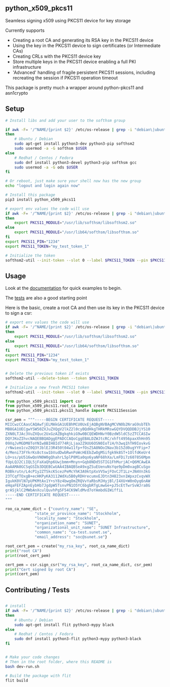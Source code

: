 ## python_x509_pkcs11

Seamless signing x509 using PKCS11 device for key storage

Currently supports
* Creating a root CA and generating its RSA key in the PKCS11 device
* Using the key in the PKCS11 device to sign certificates (or Intermediate CAs)
* Creating CRLs with the PKCS11 device key
* Store multiple keys in the PKCS11 device enabling a full PKI infrastructure
* 'Advanced' handling of fragile persistent PKCS11 sessions, including recreating the session if PKCS11 operation timeout

This package is pretty much a wrapper around python-pkcs11 and asn1crypto


## Setup

```bash
# Install libs and add your user to the softhsm group

if awk -F= '/^NAME/{print $2}' /etc/os-release | grep -i "debian\|ubuntu"
then
    # Ubuntu / Debian
    sudo apt-get install python3-dev python3-pip softhsm2
    sudo usermod -a -G softhsm $USER
else
    # Redhat / Centos / Fedora
    sudo dnf install python3-devel python3-pip softhsm gcc 
    sudo usermod -a -G ods $USER
fi

# Or reboot, just make sure your shell now has the new group	
echo "logout and login again now"

# Install this package
pip3 install python_x509_pkcs11

# export env values the code will use
if awk -F= '/^NAME/{print $2}' /etc/os-release | grep -i "debian\|ubuntu"
then
    export PKCS11_MODULE="/usr/lib/softhsm/libsofthsm2.so"
else
    export PKCS11_MODULE="/usr/lib64/softhsm/libsofthsm.so"
fi
export PKCS11_PIN="1234"
export PKCS11_TOKEN="my_test_token_1"

# Initialize the token
softhsm2-util --init-token --slot 0 --label $PKCS11_TOKEN --pin $PKCS11_PIN --so-pin $PKCS11_PIN

```

## Usage

Look at the [documentation](https://github.com/SUNET/python_x509_pkcs11/blob/main/docs/README.md) for quick examples to begin.

The [tests](https://github.com/SUNET/python_x509_pkcs11/tree/main/tests) are also a good starting point

Here is the basic, create a root CA and then use its key in the PKCS11 device to sign a csr:

```bash
# export env values the code will use
if awk -F= '/^NAME/{print $2}' /etc/os-release | grep -i "debian\|ubuntu"
then
    export PKCS11_MODULE="/usr/lib/softhsm/libsofthsm2.so"
else
    export PKCS11_MODULE="/usr/lib64/softhsm/libsofthsm.so"
fi
export PKCS11_PIN="1234"
export PKCS11_TOKEN="my_test_token_1"


# Delete the previous token if exists
softhsm2-util --delete-token --token $PKCS11_TOKEN

# Initialize a new fresh PKCS11 token
softhsm2-util --init-token --slot 0 --label $PKCS11_TOKEN --pin $PKCS11_PIN --so-pin $PKCS11_PIN
```

```python
from python_x509_pkcs11 import csr
from python_x509_pkcs11.root_ca import create
from python_x509_pkcs11.pkcs11_handle import PKCS11Session

csr_pem = """-----BEGIN CERTIFICATE REQUEST-----
MIICwzCCAasCAQAwfjELMAkGA1UEBhMCU0UxEjAQBgNVBAgMCVN0b2NraG9sbTEh
MB8GA1UECgwYSW50ZXJuZXQgV2lkZ2l0cyBQdHkgTHRkMRswGQYDVQQDDBJjYS10
ZXN0LTJAc3VuZXQuc2UxGzAZBgkqhkiG9w0BCQEWDHNvY0BzdW5ldC5zZTCCASIw
DQYJKoZIhvcNAQEBBQADggEPADCCAQoCggEBALDZWJtcRC/xhft4956paxXhHn95
09XqJvMGDM8ToYNIw8BIH8Id774RjLjaa2Z9UU6OSN0IoTiH/h3wq1hTH9IovkvG
/rNwieo1cvZ0Q3YJblEJ3R450t04w11fp+fOsZSA8NOoINav3b15Zd0ugYYFip+7
4/Meni73FYkrKs8ctsw1bVudDwbRwnPoWcHEEbZwOgMSifgk9k8ST+1OlfdKeUr4
LO+ss/pU516wQoVN0W0gQhahrL5plP8M1a0qo6yaNF68hXa/LmFDi7z6078S6Mpm
fUpLQJ2CiIQL5jFaXaQhp6Uwjbmm+Mnyn+Gqb8NDd5STIG1FhMurjAC+Q6MCAwEA
AaAAMA0GCSqGSIb3DQEBCwUAA4IBAQBSeA9xgZSuEUenuNsYqe9pDm0xagBCuSgo
ROBkrutn/L4cP1y2ZTSkcKScezPeMcYhK3A9ktpXxVVSwjFOvCJT1Lz+JN4Vn3kG
23TCqfTOxgB+ecHKPyKA3112WdXu5B0yRDHrecumxEJDtn3H823xn1WpxzCvqvWX
IgukK0VlN7pUPKMtAx1Y+sY8z4bwgOmZRQVvYaRbsMJHyjBl/I4XU+W0nOyq6nAW
eHqaFEFZApnEybHb7JgdpW5TsnvPN1O5YC6bgbRTgLmwGe+pJ5cEtTwrSvWJra8G
grASjklC2MWbAnXculQuvhPg5F54CK9WldMvd7oYAmbdGIWiffiL
-----END CERTIFICATE REQUEST-----
"""

roo_ca_name_dict = {"country_name": "SE",
             "state_or_province_name": "Stockholm",
             "locality_name": "Stockholm",
             "organization_name": "SUNET",
             "organizational_unit_name": "SUNET Infrastructure",
             "common_name": "ca-test.sunet.se",
             "email_address": "soc@sunet.se"}

root_cert_pem = create("my_rsa_key", root_ca_name_dict)
print("root CA")
print(root_cert_pem)

cert_pem = csr.sign_csr("my_rsa_key", root_ca_name_dict, csr_pem)
print("Cert signed by root CA")
print(cert_pem)
```

## Contributing / Tests
```bash

# install
if awk -F= '/^NAME/{print $2}' /etc/os-release | grep -i "debian\|ubuntu"
then
    # Ubuntu / Debian
    sudo apt-get install flit python3-mypy black
else
    # Redhat / Centos / Fedora
    sudo dnf install python3-flit python3-mypy python3-black
fi


# Make your code changes
# Then in the root folder, where this README is
bash dev-run.sh

# Build the package with flit
flit build

```
